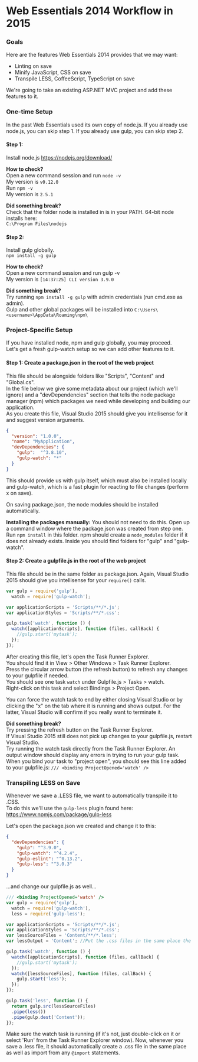 # Web Essentials 2014 Workflow in 2015

### Goals
Here are the features Web Essentials 2014 provides that we may want:

* Linting on save
* Minify JavaScript, CSS on save
* Transpile LESS, CoffeeScript, TypeScript on save

We're going to take an existing ASP.NET MVC project and add these features to it.

### One-time Setup
In the past Web Essentials used its own copy of node.js.
If you already use node.js, you can skip step 1. If you already use gulp, you can skip step 2.

#### Step 1:
Install node.js
https://nodejs.org/download/

**How to check?**<br />
Open a new command session and run ```node -v```<br />
My version is ```v0.12.0```<br />
Run ```npm -v```<br />
My version is ```2.5.1```<br />

**Did something break?**<br />
Check that the folder node is installed in is in your PATH. 64-bit node installs here:<br />
```C:\Program Files\nodejs```
	
#### Step 2:
Install gulp globally.<br />
```npm install -g gulp```

**How to check?**<br />
Open a new command session and run gulp -v<br />
My version is ```[14:37:25] CLI version 3.9.0```

**Did something break?**<br />
Try running ```npm install -g gulp``` with admin credentials (run cmd.exe as admin).<br />
Gulp and other global packages will be installed into ```C:\Users\<username>\AppData\Roaming\npm\```

### Project-Specific Setup
If you have installed node, npm and gulp globally, you may proceed.<br />
Let's get a fresh gulp-watch setup so we can add other features to it.

#### Step 1: Create a package.json in the root of the web project
This file should be alongside folders like "Scripts", "Content" and "Global.cs".<br />
In the file below we give some metadata about our project (which we'll ignore) and a "devDependencies" section that tells the node package manager (npm) which packages we need while developing and building our application.<br />
As you create this file, Visual Studio 2015 should give you intellisense for it and suggest version arguments.
```json
{
  "version": "1.0.0",
  "name": "MyApplication",
  "devDependencies": { 
    "gulp":  "^3.8.10",
    "gulp-watch": "*"
  }
}
```
This should provide us with gulp itself, which must also be installed locally and gulp-watch, which is a fast plugin for reacting to file changes (perform x on save).

On saving package.json, the node modules should be installed automatically.

**Installing the packages manually:**
You should not need to do this. Open up a command window where the package.json was created from step one.
Run ```npm install``` in this folder. npm should create a ```node_modules``` folder if it does not already exists. Inside you should find folders for "gulp" and "gulp-watch". 

#### Step 2: Create a gulpfile.js in the root of the web project
This file should be in the same folder as package.json. Again, Visual Studio 2015 should give you intellisense for your ```require()``` calls.
```javascript
var gulp = require('gulp'),
  watch = require('gulp-watch');

var applicationScripts = 'Scripts/**/*.js';
var applicationStyles = 'Scripts/**/*.css';

gulp.task('watch', function () {
  watch([applicationScripts], function (files, callBack) {
    //gulp.start('mytask');
  });
});
```

After creating this file, let's open the Task Runner Explorer.<br />
You should find it in View > Other Windows > Task Runner Explorer.<br />
Press the circular arrow button (the refresh button) to refresh any changes to your gulpfile if needed.<br />
You should see one task ```watch``` under Gulpfile.js > Tasks > watch.<br />
Right-click on this task and select Bindings > Project Open.

You can force the watch task to end by either closing Visual Studio or by clicking the "x" on the tab where it is running and shows output. For the latter, Visual Studio will confirm if you really want to terminate it.

**Did something break?**<br />
Try pressing the refresh button on the Task Runner Explorer.<br />
If Visual Studio 2015 still does not pick up changes to your gulpfile.js, restart Visual Studio.<br />
Try running the watch task directly from the Task Runner Explorer. An output window should display any errors in trying to run your gulp task.<br />
When you bind your task to "project open", you should see this line added to your gulpfile.js:
```/// <binding ProjectOpened='watch' />```

### Transpiling LESS on Save
Whenever we save a .LESS file, we want to automatically transpile it to .CSS.<br />
To do this we'll use the ```gulp-less``` plugin found here: https://www.npmjs.com/package/gulp-less

Let's open the package.json we created and change it to this:
```json
{
  "devDependencies": {
    "gulp": "^3.9.0",
    "gulp-watch": "^4.2.4",
    "gulp-eslint": "^0.13.2",
    "gulp-less": "^3.0.3"
  }
}
```

...and change our gulpfile.js as well...
```javascript
/// <binding ProjectOpened='watch' />
var gulp = require('gulp'),
  watch = require('gulp-watch'),
  less = require('gulp-less');

var applicationScripts = 'Scripts/**/*.js';
var applicationStyles = 'Scripts/**/*.css';
var lessSourceFiles = 'Content/**/*.less';
var lessOutput = 'Content'; //Put the .css files in the same place the .less is found

gulp.task('watch', function () {
  watch([applicationScripts], function (files, callBack) {
    //gulp.start('mytask');
  });
  watch([lessSourceFiles], function (files, callBack) {
    gulp.start('less');
  });
});

gulp.task('less', function () {
  return gulp.src(lessSourceFiles)
  .pipe(less())
  .pipe(gulp.dest('Content'));
});
```

Make sure the watch task is running (if it's not, just double-click on it or select 'Run' from the Task Runner Explorer window). Now, whenever you save a .less file, it should automatically create a .css file in the same place as well as import from any ```@import``` statements.
